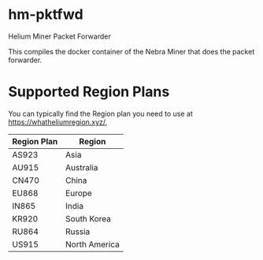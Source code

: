# hm-pktfwd
Helium Miner Packet Forwarder

This compiles the docker container of the Nebra Miner that does the packet forwarder.

# Supported Region Plans

You can typically find the Region plan you need to use at https://whatheliumregion.xyz/,

| Region Plan | Region |
| --- | --- |
| AS923 | Asia |
| AU915 | Australia |
| CN470 | China |
| EU868 | Europe |
| IN865 | India |
| KR920 | South Korea |
| RU864 | Russia |
| US915 | North America |

